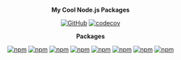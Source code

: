 <div align="center">

**My Cool Node.js Packages**

[![GitHub](https://img.shields.io/github/license/oadpoaw/packages)](https://github.com/oadpoaw/packages/tree/main/LICENSE)
[![codecov](https://codecov.io/gh/oadpoaw/packages/branch/main/graph/badge.svg?token=L3OD02UDO6)](https://codecov.io/gh/oadpoaw/packages)

**Packages**

[![npm](https://img.shields.io/npm/v/@oadpoaw/array-chunk?color=blue&logo=npm&style=flat-square&label=@oadpoaw/array-chunk)](https://www.npmjs.com/package/@oadpoaw/array-chunk)
[![npm](https://img.shields.io/npm/v/@oadpoaw/array-shuffle?color=blue&logo=npm&style=flat-square&label=@oadpoaw/array-shuffle)](https://www.npmjs.com/package/@oadpoaw/array-shuffle)
[![npm](https://img.shields.io/npm/v/@oadpoaw/async-wrapper?color=blue&logo=npm&style=flat-square&label=@oadpoaw/async-wrapper)](https://www.npmjs.com/package/@oadpoaw/async-wrapper)
[![npm](https://img.shields.io/npm/v/@oadpoaw/base64?color=blue&logo=npm&style=flat-square&label=@oadpoaw/base64)](https://www.npmjs.com/package/@oadpoaw/base64)
[![npm](https://img.shields.io/npm/v/@oadpoaw/differentiate?color=blue&logo=npm&style=flat-square&label=@oadpoaw/differentiate)](https://www.npmjs.com/package/@oadpoaw/differentiate)
[![npm](https://img.shields.io/npm/v/@oadpoaw/escapes?color=blue&logo=npm&style=flat-square&label=@oadpoaw/escapes)](https://www.npmjs.com/package/@oadpoaw/escapes)
[![npm](https://img.shields.io/npm/v/@oadpoaw/logger?color=blue&logo=npm&style=flat-square&label=@oadpoaw/logger)](https://www.npmjs.com/package/@oadpoaw/logger)
[![npm](https://img.shields.io/npm/v/@oadpoaw/processor?color=blue&logo=npm&style=flat-square&label=@oadpoaw/processor)](https://www.npmjs.com/package/@oadpoaw/processor)


</div>